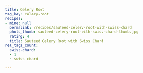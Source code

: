 ```yaml
---
title: Celery Root
tag_key: celery-root
recipes:
- mine: null
  permalink: /recipes/sauteed-celery-root-with-swiss-chard
  photo_thumb: sauteed-celery-root-with-swiss-chard-thumb.jpg
  rating: 4
  title: Sauteed Celery Root with Swiss Chard
rel_tags_count:
  swiss-chard:
  - 1
  - swiss chard

---
```

